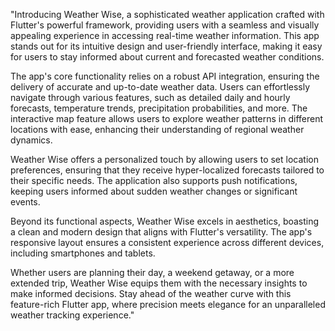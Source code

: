"Introducing Weather Wise, a sophisticated weather application crafted with Flutter's powerful framework, providing users with a seamless and visually appealing experience in accessing real-time weather information. This app stands out for its intuitive design and user-friendly interface, making it easy for users to stay informed about current and forecasted weather conditions.

The app's core functionality relies on a robust API integration, ensuring the delivery of accurate and up-to-date weather data. Users can effortlessly navigate through various features, such as detailed daily and hourly forecasts, temperature trends, precipitation probabilities, and more. The interactive map feature allows users to explore weather patterns in different locations with ease, enhancing their understanding of regional weather dynamics.

Weather Wise offers a personalized touch by allowing users to set location preferences, ensuring that they receive hyper-localized forecasts tailored to their specific needs. The application also supports push notifications, keeping users informed about sudden weather changes or significant events.

Beyond its functional aspects, Weather Wise excels in aesthetics, boasting a clean and modern design that aligns with Flutter's versatility. The app's responsive layout ensures a consistent experience across different devices, including smartphones and tablets.

Whether users are planning their day, a weekend getaway, or a more extended trip, Weather Wise equips them with the necessary insights to make informed decisions. Stay ahead of the weather curve with this feature-rich Flutter app, where precision meets elegance for an unparalleled weather tracking experience."
